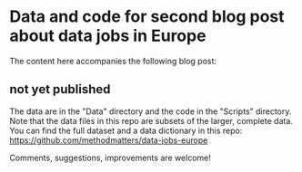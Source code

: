 # Data and code for second blog post about data jobs in Europe

The content here accompanies the following blog post:

## not yet published

The data are in the "Data" directory and the code in the "Scripts" directory. Note that the data files in this repo are subsets of the larger, complete data. You can find the full dataset and a data dictionary in this repo: https://github.com/methodmatters/data-jobs-europe

Comments, suggestions, improvements are welcome!
